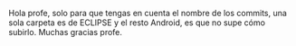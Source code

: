 Hola profe, solo para que tengas en cuenta el nombre de los commits, una sola carpeta es de ECLIPSE y el resto Android, es que no supe cómo subirlo. Muchas gracias profe. 
